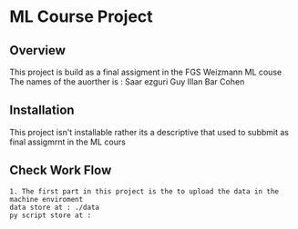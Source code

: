 # ML Course Project

## Overview
This project is build as a final assigment in the FGS Weizmann ML couse
The names of the auorther is :
Saar ezguri 
Guy Illan
Bar Cohen

## Installation
This project isn't installable rather its a descriptive that used to subbmit as final assigmrnt in the ML cours


## Check Work Flow 
    1. The first part in this project is the to upload the data in the machine enviroment 
    data store at : ./data
    py script store at :
